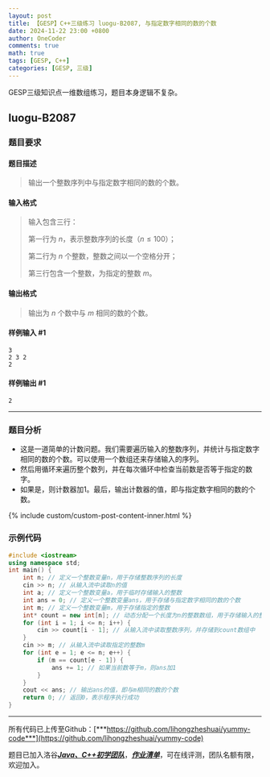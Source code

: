 ```yaml
---
layout: post
title: 【GESP】C++三级练习 luogu-B2087, 与指定数字相同的数的个数
date: 2024-11-22 23:00 +0800
author: OneCoder
comments: true
math: true
tags: [GESP, C++]
categories: [GESP, 三级]
---
```

GESP三级知识点一维数组练习，题目本身逻辑不复杂。

<!--more-->

## luogu-B2087

### 题目要求

#### 题目描述

>输出一个整数序列中与指定数字相同的数的个数。

#### 输入格式

>输入包含三行：
>
>第一行为 $n$，表示整数序列的长度（$n\le100$）；
>
>第二行为 $n$ 个整数，整数之间以一个空格分开；
>
>第三行包含一个整数，为指定的整数 $m$。

#### 输出格式

>输出为 $n$ 个数中与 $m$ 相同的数的个数。

#### 样例输入 #1

```console
3
2 3 2
2
```

#### 样例输出 #1

```console
2
```

---

### 题目分析

- 这是一道简单的计数问题。我们需要遍历输入的整数序列，并统计与指定数字相同的数的个数。可以使用一个数组还来存储输入的序列。
- 然后用循环来遍历整个数列，并在每次循环中检查当前数是否等于指定的数字。
- 如果是，则计数器加1。最后，输出计数器的值，即与指定数字相同的数的个数。

{% include custom/custom-post-content-inner.html %}

### 示例代码

```cpp
#include <iostream>
using namespace std;
int main() {
    int n; // 定义一个整数变量n，用于存储整数序列的长度
    cin >> n; // 从输入流中读取n的值
    int a; // 定义一个整数变量a，用于临时存储输入的整数
    int ans = 0; // 定义一个整数变量ans，用于存储与指定数字相同的数的个数
    int m; // 定义一个整数变量m，用于存储指定的整数
    int* count = new int[n]; // 动态分配一个长度为n的整数数组，用于存储输入的整数序列
    for (int i = 1; i <= n; i++) {
        cin >> count[i - 1]; // 从输入流中读取整数序列，并存储到count数组中
    }
    cin >> m; // 从输入流中读取指定的整数m
    for (int e = 1; e <= n; e++) {
        if (m == count[e - 1]) {
            ans += 1; // 如果当前数等于m，则ans加1
        }
    }
    cout << ans; // 输出ans的值，即与m相同的数的个数
    return 0; // 返回0，表示程序执行成功
}
```

---

所有代码已上传至Github：[***https://github.com/lihongzheshuai/yummy-code***](https://github.com/lihongzheshuai/yummy-code)

题目已加入洛谷[***Java、C++初学团队***](https://www.luogu.com.cn/team/92228)，[***作业清单***](https://www.luogu.com.cn/team/92228#homework)，可在线评测，团队名额有限，欢迎加入。
